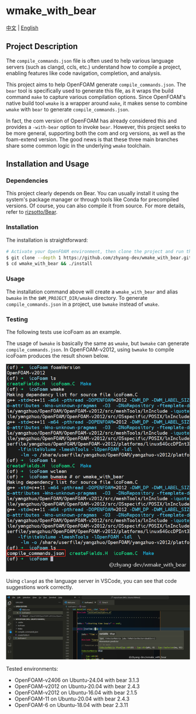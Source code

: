 
# wmake_with_bear
[中文](./README.zh_CN.md) | [English](./README.md)

## Project Description

The `compile_commands.json` file is often used to help various language servers (such as clangd, ccls, etc.) understand how to compile a project, enabling features like code navigation, completion, and analysis.

This project aims to help OpenFOAM generate `compile_commands.json`. The `bear` tool is specifically used to generate this file, as it wraps the build command `make` to capture various compilation options. Since OpenFOAM's native build tool `wmake` is a wrapper around `make`, it makes sense to combine `wmake` with `bear` to generate `compile_commands.json`.

In fact, the com version of OpenFOAM has already considered this and provides a `-with-bear` option to invoke `bear`. However, this project seeks to be more general, supporting both the com and org versions, as well as the foam-extend version. The good news is that these three main branches share some common logic in the underlying `wmake` toolchain.

## Installation and Usage
### Dependencies

This project clearly depends on Bear. You can usually install it using the system's package manager or through tools like Conda for precompiled versions. Of course, you can also compile it from source. For more details, refer to [rizsotto/Bear](https://github.com/rizsotto/Bear).

### Installation

The installation is straightforward:

```bash
# Activate your OpenFOAM environment, then clone the project and run the install script
$ git clone --depth 1 https://github.com/zhyang-dev/wmake_with_bear.git
$ cd wmake_with_bear && ./install
```

### Usage

The installation command above will create a `wmake_with_bear` and alias `bwmake` in the `$WM_PROJECT_DIR/wmake` directory. To generate `compile_commands.json` in a project, use `bwmake` instead of `wmake`.

### Testing

The following tests use icoFoam as an example.

The usage of `bwmake` is basically the same as `wmake`, but `bwmake` can generate `compile_commands.json`. In OpenFOAM-v2012, using `bwmake` to compile icoFoam produces the result shown below.

![](./assets/test_bwmake_with_of2012.png)

Using `clangd` as the language server in VSCode, you can see that code suggestions work correctly.

![](./assets/vscode_clangd_icoFoam_bwmake.png)

Tested environments:
- OpenFOAM-v2406 on Ubuntu-24.04 with bear 3.1.3
- OpenFOAM-v2012 on Ubuntu-20.04 with bear 2.4.3
- OpenFOAM-v2012 on Ubuntu-16.04 with bear 2.1.5
- OpenFOAM-11 on Ubuntu-20.04 with bear 2.4.3
- OpenFOAM-6 on Ubuntu-18.04 with bear 2.3.11
